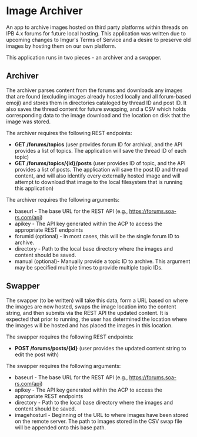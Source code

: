 # Image Archiver

An app to archive images hosted on third party platforms within threads on IPB 4.x forums for future local hosting.  This application was written due to upcoming changes to Imgur's Terms of Service and a desire to preserve old images by hosting them on our own platform.

This application runs in two pieces - an archiver and a swapper.

## Archiver

The archiver parses content from the forums and downloads any images that are found (excluding images already hosted locally and all forum-based emoji) and stores them in directories cataloged by thread ID and post ID.  It also saves the thread content for future swapping, and a CSV which holds corresponding data to the image download and the location on disk that the image was stored.

The archiver requires the following REST endpoints:
* **GET /forums/topics** (user provides forum ID for archival, and the API provides a list of topics.  The application will save the thread ID of each topic)
* **GET /forums/topics/{id}/posts** (user provides ID of topic, and the API provides a list of posts.  The application will save the post ID and thread content, and will also identify every externally hosted image and will attempt to download that image to the local filesystem that is running this application)

The archiver requires the following arguments:
* baseurl - The base URL for the REST API (e.g., https://forums.soa-rs.com/api)
* apikey - The API key generated within the ACP to access the appropriate REST endpoints
* forumid (optional) - In most cases, this will be the single forum ID to archive.
* directory - Path to the local base directory where the images and content should be saved.
* manual (optional)- Manually provide a topic ID to archive.  This argument may be specified multiple times to provide multiple topic IDs.

## Swapper

The swapper (to be written) will take this data, form a URL based on where the images are now hosted, swaps the image location into the content string, and then submits via the REST API the updated content.  It is expected that prior to running, the user has determined the location where the images will be hosted and has placed the images in this location.

The swapper requires the following REST endpoints:
* **POST /forums/posts/{id}** (user provides the updated content string to edit the post with)

The swapper requires the following arguments:
* baseurl - The base URL for the REST API (e.g., https://forums.soa-rs.com/api)
* apikey - The API key generated within the ACP to access the appropriate REST endpoints
* directory - Path to the local base directory where the images and content should be saved.
* imagehosturl - Beginning of the URL to where images have been stored on the remote server.  The path to images stored in the CSV swap file will be appended onto this base path.

